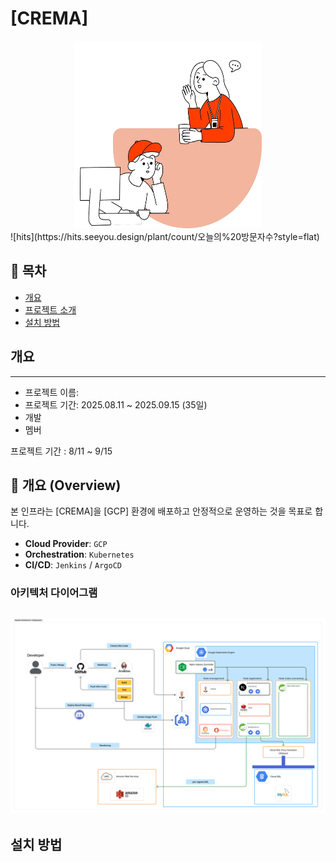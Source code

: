 # [CREMA]
<div align="center">
    <img src="img/mainHero.webp" 
        alt="Main Image" width="300" height= "300">
</div>
![hits](https://hits.seeyou.design/plant/count/오늘의%20방문자수?style=flat)

## 🚀 목차
- [개요](#개요)
- [프로젝트 소개](#ㄹㄹ)
- [설치 방법](#설치-방법)

## 개요
---
- 프로젝트 이름: 
- 프로젝트 기간: 2025.08.11 ~ 2025.09.15 (35일)
- 개발
- 멤버

프로젝트 기간 : 8/11 ~ 9/15

## 📜 개요 (Overview)

본 인프라는 [CREMA]을 [GCP] 환경에 배포하고 안정적으로 운영하는 것을 목표로 합니다.

- **Cloud Provider**: `GCP`
- **Orchestration**: `Kubernetes`
- **CI/CD**: `Jenkins` / `ArgoCD`

### 아키텍처 다이어그램
![Architecture Diagram](img/system_architecture.png)
---



## 설치 방법